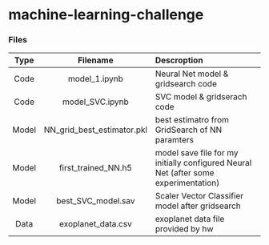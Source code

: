 # machine-learning-challenge
### Files

| Type | Filename | Descroption |
|:------:|:------:|:------|
| Code | model_1.ipynb |  Neural Net model & gridsearch code |
| Code | model_SVC.ipynb |  SVC model & gridserach code |
| Model |  NN_grid_best_estimator.pkl | best estimatro from GridSearch of NN paramters |
| Model | first_trained_NN.h5 | model save file for my initially configured Neural Net  (after some experimentation) |
| Model | best_SVC_model.sav	| Scaler Vector Classifier model after gridsearch | 
| Data | exoplanet_data.csv | exoplanet data file provided by hw| 
